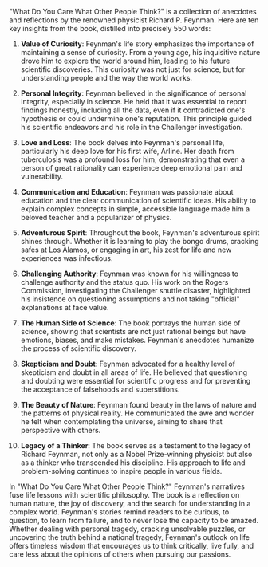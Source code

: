 "What Do You Care What Other People Think?" is a collection of anecdotes and reflections by the renowned physicist Richard P. Feynman. Here are ten key insights from the book, distilled into precisely 550 words:

1. **Value of Curiosity**: Feynman's life story emphasizes the importance of maintaining a sense of curiosity. From a young age, his inquisitive nature drove him to explore the world around him, leading to his future scientific discoveries. This curiosity was not just for science, but for understanding people and the way the world works.

2. **Personal Integrity**: Feynman believed in the significance of personal integrity, especially in science. He held that it was essential to report findings honestly, including all the data, even if it contradicted one's hypothesis or could undermine one's reputation. This principle guided his scientific endeavors and his role in the Challenger investigation.

3. **Love and Loss**: The book delves into Feynman's personal life, particularly his deep love for his first wife, Arline. Her death from tuberculosis was a profound loss for him, demonstrating that even a person of great rationality can experience deep emotional pain and vulnerability.

4. **Communication and Education**: Feynman was passionate about education and the clear communication of scientific ideas. His ability to explain complex concepts in simple, accessible language made him a beloved teacher and a popularizer of physics.

5. **Adventurous Spirit**: Throughout the book, Feynman's adventurous spirit shines through. Whether it is learning to play the bongo drums, cracking safes at Los Alamos, or engaging in art, his zest for life and new experiences was infectious.

6. **Challenging Authority**: Feynman was known for his willingness to challenge authority and the status quo. His work on the Rogers Commission, investigating the Challenger shuttle disaster, highlighted his insistence on questioning assumptions and not taking "official" explanations at face value.

7. **The Human Side of Science**: The book portrays the human side of science, showing that scientists are not just rational beings but have emotions, biases, and make mistakes. Feynman's anecdotes humanize the process of scientific discovery.

8. **Skepticism and Doubt**: Feynman advocated for a healthy level of skepticism and doubt in all areas of life. He believed that questioning and doubting were essential for scientific progress and for preventing the acceptance of falsehoods and superstitions.

9. **The Beauty of Nature**: Feynman found beauty in the laws of nature and the patterns of physical reality. He communicated the awe and wonder he felt when contemplating the universe, aiming to share that perspective with others.

10. **Legacy of a Thinker**: The book serves as a testament to the legacy of Richard Feynman, not only as a Nobel Prize-winning physicist but also as a thinker who transcended his discipline. His approach to life and problem-solving continues to inspire people in various fields.

In "What Do You Care What Other People Think?" Feynman's narratives fuse life lessons with scientific philosophy. The book is a reflection on human nature, the joy of discovery, and the search for understanding in a complex world. Feynman's stories remind readers to be curious, to question, to learn from failure, and to never lose the capacity to be amazed. Whether dealing with personal tragedy, cracking unsolvable puzzles, or uncovering the truth behind a national tragedy, Feynman's outlook on life offers timeless wisdom that encourages us to think critically, live fully, and care less about the opinions of others when pursuing our passions.